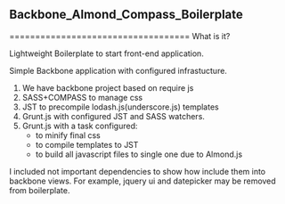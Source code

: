 ##  Backbone_Almond_Compass_Boilerplate
===================================
What is it?

Lightweight Boilerplate to start front-end application.

Simple Backbone application with configured infrastucture.

1. We have backbone project based on require js
2. SASS+COMPASS to manage css
3. JST to precompile lodash.js(underscore.js) templates
4. Grunt.js with configured JST and SASS watchers.
5. Grunt.js with a task configured:
	- to minify final css 
    - to compile templates to JST 
    - to build all javascript files to single one due to Almond.js 
    
I included not important dependencies to show how include them into backbone views.
For example, jquery ui and datepicker may be removed from boilerplate.
